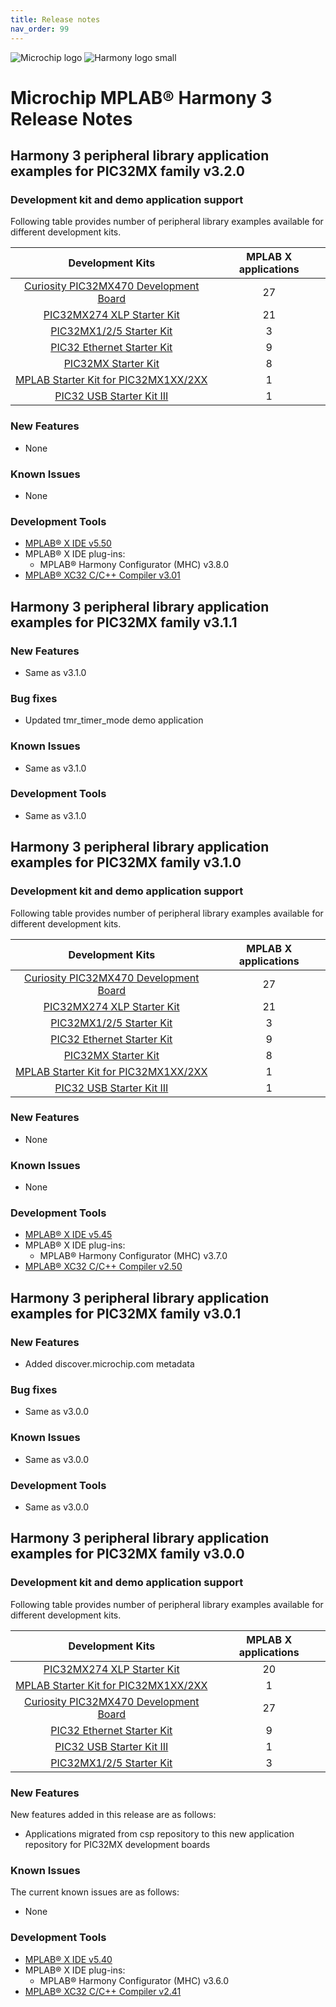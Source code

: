 ```yaml
---
title: Release notes
nav_order: 99
---
```


![Microchip logo](https://raw.githubusercontent.com/wiki/Microchip-MPLAB-Harmony/Microchip-MPLAB-Harmony.github.io/images/microchip_logo.png)
![Harmony logo small](https://raw.githubusercontent.com/wiki/Microchip-MPLAB-Harmony/Microchip-MPLAB-Harmony.github.io/images/microchip_mplab_harmony_logo_small.png)

# Microchip MPLAB® Harmony 3 Release Notes

## Harmony 3 peripheral library application examples for PIC32MX family  v3.2.0

### Development kit and demo application support

Following table provides number of peripheral library examples available for different development kits.

| Development Kits  | MPLAB X applications |
|:-----------------:|:-------------------:|
| [Curiosity PIC32MX470 Development Board](https://www.microchip.com/Developmenttools/ProductDetails/dm320103) | 27 |
| [PIC32MX274 XLP Starter Kit](https://www.microchip.com/DevelopmentTools/ProductDetails/DM320105) | 21 |
| [PIC32MX1/2/5 Starter Kit](https://www.microchip.com/Developmenttools/ProductDetails/dm320100) | 3 |
| [PIC32 Ethernet Starter Kit](https://www.microchip.com/DevelopmentTools/ProductDetails/PartNO/DM320004) | 9 |
| [PIC32MX Starter Kit](https://www.microchip.com/Developmenttools/ProductDetails/DM320001) | 8 |
| [MPLAB Starter Kit for PIC32MX1XX/2XX](https://www.microchip.com/Developmenttools/ProductDetails/DM320013) | 1 |
| [PIC32 USB Starter Kit III](https://www.microchip.com/Developmenttools/ProductDetails/dm320003-3) | 1 |

### New Features

- None

### Known Issues

- None

### Development Tools

- [MPLAB® X IDE v5.50](https://www.microchip.com/mplab/mplab-x-ide)
- MPLAB® X IDE plug-ins:
  - MPLAB® Harmony Configurator (MHC) v3.8.0
- [MPLAB® XC32 C/C++ Compiler v3.01](https://www.microchip.com/mplab/compilers)

## Harmony 3 peripheral library application examples for PIC32MX family  v3.1.1

### New Features
- Same as v3.1.0

### Bug fixes
- Updated tmr_timer_mode demo application

### Known Issues
- Same as v3.1.0

### Development Tools
- Same as v3.1.0

## Harmony 3 peripheral library application examples for PIC32MX family  v3.1.0

### Development kit and demo application support

Following table provides number of peripheral library examples available for different development kits.

| Development Kits  | MPLAB X applications |
|:-----------------:|:-------------------:|
| [Curiosity PIC32MX470 Development Board](https://www.microchip.com/Developmenttools/ProductDetails/dm320103) | 27 |
| [PIC32MX274 XLP Starter Kit](https://www.microchip.com/DevelopmentTools/ProductDetails/DM320105) | 21 |
| [PIC32MX1/2/5 Starter Kit](https://www.microchip.com/Developmenttools/ProductDetails/dm320100) | 3 |
| [PIC32 Ethernet Starter Kit](https://www.microchip.com/DevelopmentTools/ProductDetails/PartNO/DM320004) | 9 |
| [PIC32MX Starter Kit](https://www.microchip.com/Developmenttools/ProductDetails/DM320001) | 8 |
| [MPLAB Starter Kit for PIC32MX1XX/2XX](https://www.microchip.com/Developmenttools/ProductDetails/DM320013) | 1 |
| [PIC32 USB Starter Kit III](https://www.microchip.com/Developmenttools/ProductDetails/dm320003-3) | 1 |

### New Features

- None

### Known Issues

- None

### Development Tools

- [MPLAB® X IDE v5.45](https://www.microchip.com/mplab/mplab-x-ide)
- MPLAB® X IDE plug-ins:
  - MPLAB® Harmony Configurator (MHC) v3.7.0
- [MPLAB® XC32 C/C++ Compiler v2.50](https://www.microchip.com/mplab/compilers)


## Harmony 3 peripheral library application examples for PIC32MX family  v3.0.1

### New Features
- Added discover.microchip.com metadata

### Bug fixes
- Same as v3.0.0

### Known Issues
- Same as v3.0.0

### Development Tools
- Same as v3.0.0

## Harmony 3 peripheral library application examples for PIC32MX family  v3.0.0

### Development kit and demo application support

Following table provides number of peripheral library examples available for different development kits.

| Development Kits  | MPLAB X applications |
|:-----------------:|:-------------------:|
| [PIC32MX274 XLP Starter Kit](https://www.microchip.com/DevelopmentTools/ProductDetails/DM320105) | 20 |
| [MPLAB Starter Kit for PIC32MX1XX/2XX](https://www.microchip.com/Developmenttools/ProductDetails/DM320013) | 1 |
| [Curiosity PIC32MX470 Development Board](https://www.microchip.com/Developmenttools/ProductDetails/dm320103) | 27 |
| [PIC32 Ethernet Starter Kit](https://www.microchip.com/DevelopmentTools/ProductDetails/PartNO/DM320004) | 9 |
| [PIC32 USB Starter Kit III](https://www.microchip.com/Developmenttools/ProductDetails/dm320003-3) | 1 |
| [PIC32MX1/2/5 Starter Kit](https://www.microchip.com/Developmenttools/ProductDetails/dm320100) | 3 |

### New Features

New features added in this release are as follows:

- Applications migrated from csp repository to this new application repository for PIC32MX development boards


### Known Issues

The current known issues are as follows:

- None

### Development Tools

- [MPLAB® X IDE v5.40](https://www.microchip.com/mplab/mplab-x-ide)
- MPLAB® X IDE plug-ins:
  - MPLAB® Harmony Configurator (MHC) v3.6.0
- [MPLAB® XC32 C/C++ Compiler v2.41](https://www.microchip.com/mplab/compilers)
